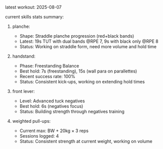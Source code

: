 latest workout: 2025-08-07

current skills stats summary: 
1. planche: 
   - Shape: Straddle planche progression (red+black bands)
   - Latest: 19s TUT with dual bands @RPE 7, 9s with black only @RPE 8
   - Status: Working on straddle form, need more volume and hold time

2. handstand: 
   - Phase: Freestanding Balance
   - Best hold: 7s (freestanding), 15s (wall para on parallettes)
   - Recent success rate: 100%
   - Status: Consistent kick-ups, working on extending hold times

3. front lever: 
   - Level: Advanced tuck negatives  
   - Best hold: 6s (negatives focus)
   - Status: Building strength through negatives training

4. weighted pull-ups: 
   - Current max: BW + 20kg × 3 reps
   - Sessions logged: 4
   - Status: Consistent strength at current weight, working on volume